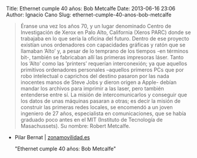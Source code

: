 Title: Ethernet cumple 40 años: Bob Metcalfe
Date: 2013-06-16 23:06
Author: Ignacio Cano
Slug: ethernet-cumple-40-anos-bob-metcalfe

> Éranse una vez los años 70, y un lugar denominado Centro de
> Investigación de Xerox en Palo Alto, California (Xeros PARC) donde se
> trabajaba en lo que sería la oficina del futuro. Dentro de ese
> proyecto existían unos ordenadores con capacidades gráficas y ratón
> que se llamaban ’Alto’ y, a pesar de lo temprano de los tiempos -en
> términos bit-, también se fabricaban allí las primeras impresoras
> láser. Tanto los ’Alto’ como las ’printers’ requerían interconexión;
> ya que aquellos primitivos ordenadores personales –aquellos primeros
> PCs que por robo intelectual o caprichos del destino pasaron por las
> nada inocentes manos de Steve Jobs y dieron origen a Apple- debían
> mandar los archivos para imprimir a las laser, pero también entenderse
> entre sí. La misión de intercomunicarlos y conseguir que los datos de
> unas máquinas pasaran a otras; es decir la misión de construir las
> primeras redes locales, se encomendó a un joven ingeniero de 27 años,
> especialista en comunicaciones, que se había graduado poco antes en el
> MIT (Instituto de Tecnología de Masachussets). Su nombre: Robert
> Metcalfe.

- Pilar Bernat | [zonamovilidad.es][]

  [zonamovilidad.es]: http://www.zonamovilidad.es/noticia/5873/Reportajes/Ethernet-cumple-40-anos:-Bob-Metcalfe-En-el-Silicon-Valley-se-suponia-que-tenias-que-inventar-algo-innovar-y-ese-espiritu-se-mantiene.html
    "zonamovilidad.es"
    "Ethernet cumple 40 años: Bob Metcalfe"
